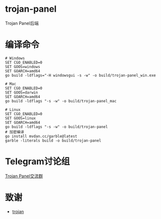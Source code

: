 # trojan-panel

Trojan Panel后端

# 编译命令

```
# Windows
SET CGO_ENABLED=0
SET GOOS=windows
SET GOARCH=amd64
go build -ldflags="-H windowsgui -s -w" -o build/trojan-panel_win.exe

# Mac
SET CGO_ENABLED=0
SET GOOS=darwin
SET GOARCH=amd64
go build -ldflags "-s -w" -o build/trojan-panel_mac

# Linux
SET CGO_ENABLED=0
SET GOOS=linux
SET GOARCH=amd64
go build -ldflags "-s -w" -o build/trojan-panel
# 加密编译
go install mvdan.cc/garble@latest
garble -literals build -o build/trojan-panel
```

# Telegram讨论组

[Trojan Panel交流群](https://t.me/TrojanPanelGroup)

# 致谢

- [trojan](https://trojan-gfw.github.io/trojan/authenticator)
